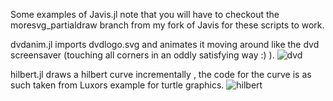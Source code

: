 Some examples of Javis.jl
note that you will have to checkout the moresvg\_partialdraw branch from my fork of
Javis for these scripts to work.

dvdanim.jl imports dvdlogo.svg and animates it moving around like the dvd screensaver (touching all corners 
in an oddly satisfying way :) ).
![dvd](https://user-images.githubusercontent.com/58146965/163860888-8cb2fc25-4ba1-49de-b2c4-c5db4e3de27e.gif)


hilbert.jl draws a hilbert curve incrementally , the code for the curve is as such taken from
Luxors example for turtle graphics. 
![hilbert](https://user-images.githubusercontent.com/58146965/163860898-f736dd5f-9f7f-42f2-a02c-16a801805272.gif)
